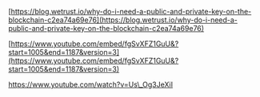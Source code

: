 [https://blog.wetrust.io/why-do-i-need-a-public-and-private-key-on-the-blockchain-c2ea74a69e76](https://blog.wetrust.io/why-do-i-need-a-public-and-private-key-on-the-blockchain-c2ea74a69e76)

[https://www.youtube.com/embed/fgSvXFZ1GuU&?start=1005&end=1187&version=3](https://www.youtube.com/embed/fgSvXFZ1GuU&?start=1005&end=1187&version=3)

https://www.youtube.com/watch?v=Us\_Og3JeXiI



